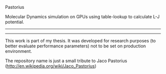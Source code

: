 Pastorius

Molecular Dynamics simulation on GPUs using table-lookup to calculate L-J potential.


---------------------------------------------------------------------------------------------


---------------------------------------------------------------------------------------------

This work is part of my thesis. It was developed for research purposes (to better evaluate performance parameters) not to be set on production environment.


The repository name is just a small tribute to Jaco Pastorius (http://en.wikipedia.org/wiki/Jaco_Pastorius)

